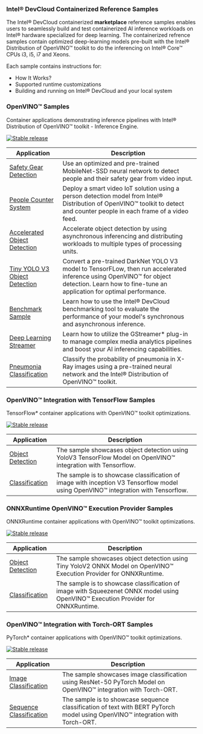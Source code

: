 ###  Intel® DevCloud Containerized Reference Samples 

The Intel® DevCloud containerized **marketplace** reference samples enables users to seamlessly build and test containerized AI inference workloads on Intel® hardware specialized for deep learning. The containerized refrence samples contain optimized deep-learning models pre-built with the Intel® Distribution of OpenVINO™ toolkit to do the inferencing on Intel® Core™ CPUs i3, i5, i7 and Xeons.

Each sample contains instructions for:
* How It Works? 
* Supported runtime customizations
* Building and running on Intel® DevCloud and your local system

### OpenVINO™ Samples 

Container applications demonstrating inference pipelines with Intel® Distribution of OpenVINO™ toolkit - Inference Engine. 

[![Stable release](https://img.shields.io/badge/version-2022.1.0-blue.svg)](https://github.com/openvinotoolkit/openvino/releases/tag/2022.1.0) 

| Application | Description |
| --- | --- |
| [Safety Gear Detection](container-workloads/openvino-dev-latest/developer-samples/python/safety-gear-detection/README.md) | Use an optimized and pre-trained MobileNet-SSD neural network to detect people and their safety gear from video input. |
| [People Counter System](container-workloads/openvino-dev-latest/developer-samples/python/people-counter/README.md) | Deploy a smart video IoT solution using a person detection model from Intel® Distribution of OpenVINO™ toolkit to detect and counter people in each frame of a video feed. |
| [Accelerated Object Detection](https://github.com/intel-innersource/containers.docker.devcloud.reference-samples/blob/readme-updates/container-workloads/openvino-dev-latest/developer-samples/python/object-detection/README.md) | Accelerate object detection by using asynchronous inferencing and distributing workloads to multiple types of processing units. |
| [Tiny YOLO V3 Object Detection](container-workloads/openvino-dev-latest/developer-samples/python/tiny-yolo-v3/README.md) | Convert a pre-trained DarkNet YOLO V3 model to TensorFLow, then run accelerated inference using OpenVINO™ for object detection. Learn how to fine-tune an application for optimal performance. |
| [Benchmark Sample](container-workloads/openvino-dev-latest/developer-samples/python/benchmark/README.md) | Learn how to use the Intel® DevCloud benchmarking tool to evaluate the performance of your model's synchronous and asynchronous inference. |
| [Deep Learning Streamer](container-workloads/openvino-dev-latest/tutorials/python/dlstreamer/README.md) | Learn how to utilize the GStreamer* plug-in to manage complex media analytics pipelines and boost your AI inferencing capabilities. |
| [Pneumonia Classification](container-workloads/openvino-dev-latest/developer-samples/python/pneumonia-classification/README.md) | Classify the probability of pneumonia in X-Ray images using a pre-trained neural network and the Intel® Distribution of OpenVINO™ toolkit.|

### OpenVINO™ Integration with TensorFlow Samples

TensorFlow* container applications with OpenVINO™ toolkit optimizations.

[![Stable release](https://img.shields.io/badge/version-v1.1.0-blue.svg)](https://github.com/openvinotoolkit/openvino_tensorflow/releases/tag/v1.1.0) 

| Application | Description |
| --- | --- |
| [Object Detection](framework-integration/openvino-dev-latest/openvino-tensorflow/object-detection/README.md) | The sample showcases object detection using YoloV3 TensorFlow Model on OpenVINO™ integration with Tensorflow. |
| [Classification](framework-integration/openvino-dev-latest/openvino-tensorflow/classification/README.md) | The sample is to showcase classification of image with inception V3 Tensorflow model using OpenVINO™ integration with Tensorflow. |

### ONNXRuntime OpenVINO™ Execution Provider Samples

ONNXRuntime container applications with OpenVINO™ toolkit optimizations.

[![Stable release](https://img.shields.io/badge/version-v1.1.0-blue.svg)](https://github.com/intel/onnxruntime/releases/tag/v3.4)

| Application | Description |
| --- | --- |
| [Object Detection](framework-integration/openvino-dev-latest/onnxrt/object-detection/README.md) | The sample showcases object detection using Tiny YoloV2 ONNX Model on OpenVINO™ Execution Provider for ONNXRuntime. |
| [Classification](framework-integration/openvino-dev-latest/onnxrt/classification/README.md) | The sample is to showcase classification of image with Squeezenet ONNX model using OpenVINO™ Execution Provider for ONNXRuntime. |

### OpenVINO™ Integration with Torch-ORT Samples

PyTorch* container applications with OpenVINO™ toolkit optimizations.

[![Stable release](https://img.shields.io/badge/version-beta-blue.svg)](https://github.com/pytorch/ort)

| Application | Description |
| --- | --- |
| [Image Classification](framework-integration/openvino-dev-latest/openvino-torch-ort/image-classification/README.md) | The sample showcases image classification using ResNet-50 PyTorch Model on OpenVINO™ integration with Torch-ORT. |
| [Sequence Classification](framework-integration/openvino-dev-latest/openvino-torch-ort/sequence-classification/README.md) | The sample is to showcase sequence classification of text with BERT PyTorch model using OpenVINO™ integration with Torch-ORT. |